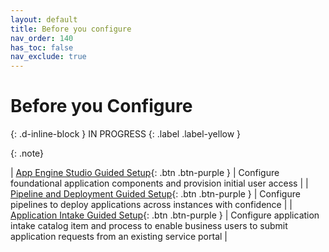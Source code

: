 ```yaml
---
layout: default
title: Before you configure
nav_order: 140
has_toc: false
nav_exclude: true
---
```


# Before you Configure 
{: .d-inline-block }
IN PROGRESS
{: .label .label-yellow }


{: .note}

| [App Engine Studio Guided Setup][AppEngineStudio]{: .btn .btn-purple } | Configure foundational application components and provision initial user access |
| [Pipeline and Deployment Guided Setup][Pipeline]{: .btn .btn-purple } | Configure pipelines to deploy applications across instances with confidence |
| [Application Intake Guided Setup][AppIntake]{: .btn .btn-purple } | Configure application intake catalog item and process to enable business users to submit application requests from an existing service portal |

[AppEngineStudio]: ./120_App_Engine
[Pipeline]: ./130_Pipeline_and_Deployment
[AppIntake]: ./140_App_Intake
